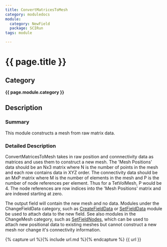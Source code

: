 ```yaml
---
title: ConvertMatricesToMesh
category: moduledocs
module:
  category: NewField
  package: SCIRun
tags: module

---
```


# {{ page.title }}

## Category

**{{ page.module.category }}**

## Description

### Summary


This module constructs a mesh from raw matrix data.

### Detailed Description

ConvertMatricesToMesh takes in raw position and connnectivity data as matrices and uses them to construct a new mesh. The 'Mesh Positions' data should be an Nx3 matrix where N is the number of points in the mesh and each row contains data in XYZ order. The connectivity data should be an MxP matrix where M is the number of elements in the mesh and P is the number of node references per element. Thus for a TetVolMesh, P would be 4. The node references are row indices into the 'Mesh Positions' matrix and are indexed starting at zero.

The output field will contain the new mesh and no data. Modules under the ChangeFieldData category, such as [CreateFieldData](createfielddata) or [SetFieldData](setfielddata) module be used to attach data to the new field. See also modules in the ChangeMesh category, such as [SetFieldNodes](setfieldnodes), which can be used to attach new positional data to existing meshes but cannot construct a new mesh nor change it's connectivity information.

{% capture url %}{% include url.md %}{% endcapture %}
{{ url }}
